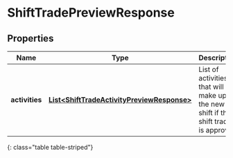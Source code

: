 # ShiftTradePreviewResponse


## Properties

| Name | Type | Description | Notes |
| ------------ | ------------- | ------------- | ------------- |
| **activities** | [**List&lt;ShiftTradeActivityPreviewResponse&gt;**](ShiftTradeActivityPreviewResponse) | List of activities that will make up the new shift if this shift trade is approved |  [optional] |
{: class="table table-striped"}



